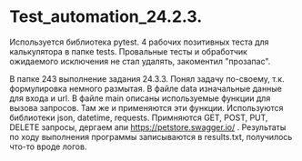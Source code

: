 # Test_automation_24.2.3.
Используется библиотека pytest.
4 рабочих позитивных теста для калькулятора в папке tests.
Провальные тесты и обработчик ожидаемого исключения не стал удалять, закоментил "прозапас".


В папке 243 выполнение задания 24.3.3.
Понял задачу по-своему, т.к. формулировка немного размытая.
В файле data изначальные данные для входа и url.
В файле main описаны используемые функции для вызова запросов.
Там же и применяются эти функции.
Используются библиотеки json, datetime, requests.
Примняются GET, POST, PUT, DELETE запросы, дергаем апи https://petstore.swagger.io/ .
Результаты по ходу выполнения программы записываются в results.txt, получилось что-то вроде логов.

